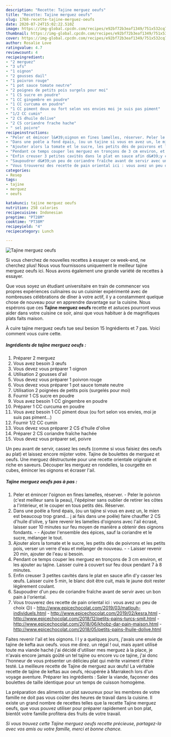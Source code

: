```yaml
---
description: "Recette: Tajine merguez oeufs"
title: "Recette: Tajine merguez oeufs"
slug: 1768-recette-tajine-merguez-oeufs
date: 2020-07-24T15:02:22.510Z
image: https://img-global.cpcdn.com/recipes/e92bf72b3eaf1349/751x532cq70/tajine-merguez-oeufs-photo-principale-de-la-recette.jpg
thumbnail: https://img-global.cpcdn.com/recipes/e92bf72b3eaf1349/751x532cq70/tajine-merguez-oeufs-photo-principale-de-la-recette.jpg
cover: https://img-global.cpcdn.com/recipes/e92bf72b3eaf1349/751x532cq70/tajine-merguez-oeufs-photo-principale-de-la-recette.jpg
author: Rosalie Love
ratingvalue: 4.7
reviewcount: 4
recipeingredient:
- "2 merguez"
- "3 ufs"
- "1 oignon"
- "2 gousses dail"
- "1 poivron rouge"
- "1 pot sauce tomate neutre"
- "2 poignes de petits pois surgels pour moi"
- "1 CS sucre en poudre"
- "1 CC gingembre en poudre"
- "1 CC curcuma en poudre"
- "1 CC piment doux ou fort selon vos envies moi je suis pas piment"
- "1/2 CC cumin"
- "2 CS dhuile dolive"
- "2 CS coriandre frache hache"
- " sel poivre"
recipeinstructions:
- "Peler et émincer l&#39;oignon en fines lamelles, réserver. Peler le poivron (c&#39;est meilleur sans la peau), l&#39;épépiner sans oublier de retirer les côtes a l&#39;intérieur, et le couper en tous petits dés. Réserver."
- "Dans une poêle a fond épais, (ou un tajine si vous en avez un, le mien est beaucoup trop grand... j ai fais dans une poêle) faire chauffer 2 CS d&#39;huile d&#39;olive, y faire revenir les lamelles d&#39;oignons avec l&#39;ail écrasé, laisser suer 10 minutes sur feu moyen de manière a obtenir des oignons fondants.  Ajouter l&#39;ensemble des épices, sauf la coriandre et le sucre, mélanger le tout."
- "Ajouter alors la tomate et le sucre, les petits dés de poivrons et les petits pois, verser un verre d&#39;eau et mélanger de nouveau.  Laisser revenir 20 min, ajouter de l&#39;eau si besoin."
- "Pendant ce temps couper les merguez en tronçons de 3 cm environ, et les ajouter au tajine. Laisser cuire à couvert sur feu doux pendant 7 à 8 minutes."
- "Enfin creuser 3 petites cavités dans le plat en sauce afin d&#39;y casser les œufs. Laisser cuire 5 min, le blanc doit être cuit, mais le jaune doit rester légèrement coulant."
- "Saupoudrer d&#39;un peu de coriandre fraîche avant de servir avec un bon pain à l&#39;oriental."
- "Vous trouverez des recette de pain oriental ici : vous avez un peu de choix 😉) http://www.epicechocolat.com/2019/03/matlouh-individuels.html http://www.epicechocolat.com/2019/02/kesra.html http://www.epicechocolat.com/2018/12/petits-pains-turcs-smit.html http://www.epicechocolat.com/2018/06/khobz-dar-pain-maison.html http://www.epicechocolat.com/2018/05/petits-pains-lhuile-dolive.html"
categories:
- Resep
tags:
- tajine
- merguez
- oeufs

katakunci: tajine merguez oeufs 
nutrition: 258 calories
recipecuisine: Indonesian
preptime: "PT28M"
cooktime: "PT38M"
recipeyield: "4"
recipecategory: Lunch

---
```



![Tajine merguez oeufs](https://img-global.cpcdn.com/recipes/e92bf72b3eaf1349/751x532cq70/tajine-merguez-oeufs-photo-principale-de-la-recette.jpg)

Si vous cherchez de nouvelles recettes à essayer ce week-end, ne cherchez plus! Nous vous fournissons uniquement le meilleur tajine merguez oeufs ici. Nous avons également une grande variété de recettes à essayer.

Que vous soyez un étudiant universitaire en train de commencer vos propres expériences culinaires ou un cuisinier expérimenté avec de nombreuses célébrations de dîner à votre actif, il y a constamment quelque chose de nouveau pour en apprendre davantage sur la cuisine. Nous espérons que ces <strong> Tajine merguez oeufs </strong> recette et astuces pourront vous aider dans votre cuisine ce soir, ainsi que vous habituer à de magnifiques plats faits maison.

<!--inarticleads1-->

À cuire tajine merguez oeufs tue seul besion 15 Ingrédients et 7 pas. Voici comment vous cuire cette.

##### Ingrédients de tajine merguez oeufs :

1. Préparer 2 merguez
1. Vous avez besoin 3 œufs
1. Vous devez vous préparer 1 oignon
1. Utilisation 2 gousses d&#39;ail
1. Vous devez vous préparer 1 poivron rouge
1. Vous devez vous préparer 1 pot sauce tomate neutre
1. Utilisation 2 poignées de petits pois (surgelés pour moi)
1. Fournir 1 CS sucre en poudre
1. Vous avez besoin 1 CC gingembre en poudre
1. Préparer 1 CC curcuma en poudre
1. Vous avez besoin 1 CC piment doux (ou fort selon vos envies, moi je suis pas piment...)
1. Fournir 1/2 CC cumin
1. Vous devez vous préparer 2 CS d&#39;huile d&#39;olive
1. Préparer 2 CS coriandre fraîche hachée
1. Vous devez vous préparer  sel, poivre


Un peu avant de servir, cassez les oeufs (comme si vous faisiez des oeufs au plat) et laissez encore mijoter votre. Tajine de boulettes de merguez et oeufs. Une merguez déstructurée pour une recette orientale originale et riche en saveurs. Découper les merguez en rondelles, la courgette en cubes, émincer les oignons et écraser l&#39;ail. 

<!--inarticleads2-->

##### Tajine merguez oeufs pas à pas :

1. Peler et émincer l&#39;oignon en fines lamelles, réserver. - Peler le poivron (c&#39;est meilleur sans la peau), l&#39;épépiner sans oublier de retirer les côtes a l&#39;intérieur, et le couper en tous petits dés. Réserver.
1. Dans une poêle a fond épais, (ou un tajine si vous en avez un, le mien est beaucoup trop grand... j ai fais dans une poêle) faire chauffer 2 CS d&#39;huile d&#39;olive, y faire revenir les lamelles d&#39;oignons avec l&#39;ail écrasé, laisser suer 10 minutes sur feu moyen de manière a obtenir des oignons fondants. -  - Ajouter l&#39;ensemble des épices, sauf la coriandre et le sucre, mélanger le tout.
1. Ajouter alors la tomate et le sucre, les petits dés de poivrons et les petits pois, verser un verre d&#39;eau et mélanger de nouveau. -  - Laisser revenir 20 min, ajouter de l&#39;eau si besoin.
1. Pendant ce temps couper les merguez en tronçons de 3 cm environ, et les ajouter au tajine. Laisser cuire à couvert sur feu doux pendant 7 à 8 minutes.
1. Enfin creuser 3 petites cavités dans le plat en sauce afin d&#39;y casser les œufs. Laisser cuire 5 min, le blanc doit être cuit, mais le jaune doit rester légèrement coulant.
1. Saupoudrer d&#39;un peu de coriandre fraîche avant de servir avec un bon pain à l&#39;oriental.
1. Vous trouverez des recette de pain oriental ici : vous avez un peu de choix 😉) - http://www.epicechocolat.com/2019/03/matlouh-individuels.html - http://www.epicechocolat.com/2019/02/kesra.html - http://www.epicechocolat.com/2018/12/petits-pains-turcs-smit.html - http://www.epicechocolat.com/2018/06/khobz-dar-pain-maison.html - http://www.epicechocolat.com/2018/05/petits-pains-lhuile-dolive.html


Faites revenir l&#39;ail et les oignons. I l y a quelques jours, j&#39;avais une envie de tajine de kefta aux oeufs. vous me direz. un régal ! oui, mais ayant utilisé toute ma viande haché j&#39;ai décidé d&#39;utiliser mes merguez à la place, je n&#39;avais encore jamais goûté un tel tajine ou encore vu ce tajine, j&#39;ai donc l&#39;honneur de vous présenter un délicieu plat qui mérite vraiment d&#39;être testé. La meilleure recette de Tajine de merguez aux œufs! La véritable recette de tajine de keftas aux oeufs, récupérée à Marrakech lors d&#39;un voyage aventure. Préparer les ingrédients : Saler la viande, façonner des boulettes de taille identique pour un temps de cuisson homogème. 

<!--inarticleads1-->

<p>
La préparation des aliments un plat savoureux pour les membres de votre famille ne doit pas vous coûter des heures de travail dans la cuisine. Il existe un grand nombre de recettes telles que la recette Tajine merguez oeufs, que vous pouvez utiliser pour préparer rapidement un bon plat, bientôt votre famille profitera des fruits de votre travail.
</p>

<p>
<i>Si vous trouvez cette Tajine merguez oeufs recette précieuse, partagez-la avec vos amis ou votre famille, merci et bonne chance.</i>
</p>
